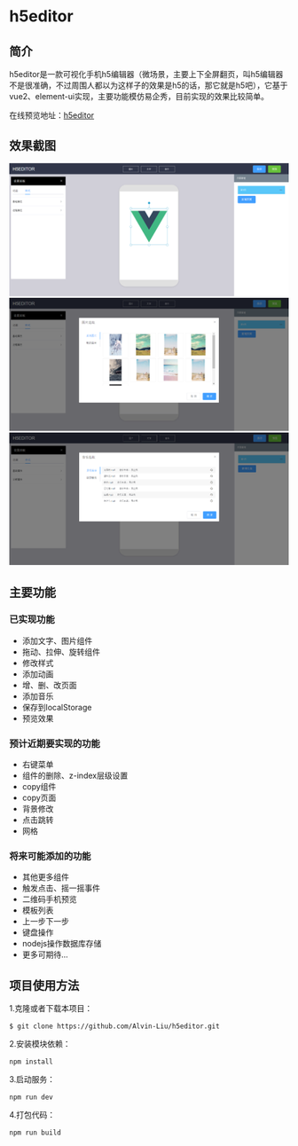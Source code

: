 # h5editor

## 简介

h5editor是一款可视化手机h5编辑器（微场景，主要上下全屏翻页，叫h5编辑器不是很准确，不过周围人都以为这样子的效果是h5的话，那它就是h5吧），它基于vue2、element-ui实现，主要功能模仿易企秀，目前实现的效果比较简单。

在线预览地址：[h5editor](https://alvin-liu.github.io/h5editor/dist/ "DEMO")

## 效果截图

![](./doc/images/1.png)
![](./doc/images/2.png)
![](./doc/images/3.png)


## 主要功能

### 已实现功能

- 添加文字、图片组件
- 拖动、拉伸、旋转组件
- 修改样式
- 添加动画
- 增、删、改页面
- 添加音乐
- 保存到localStorage
- 预览效果

### 预计近期要实现的功能

- 右键菜单
- 组件的删除、z-index层级设置
- copy组件
- copy页面
- 背景修改
- 点击跳转
- 网格

### 将来可能添加的功能

- 其他更多组件
- 触发点击、摇一摇事件
- 二维码手机预览
- 模板列表
- 上一步下一步
- 键盘操作
- nodejs操作数据库存储
- 更多可期待...

## 项目使用方法

1.克隆或者下载本项目：

    $ git clone https://github.com/Alvin-Liu/h5editor.git

2.安装模块依赖：

    npm install

3.启动服务：

    npm run dev

4.打包代码：

    npm run build

   

